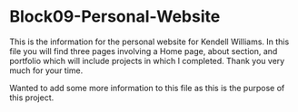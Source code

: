 # Block09-Personal-Website

This is the information for the personal website for Kendell Williams.  In this file you will find three pages involving a Home page, about section, and portfolio which will include projects in which I completed.  Thank you very much for your time. 

Wanted to add some more information to this file as this is the purpose of this project. 
